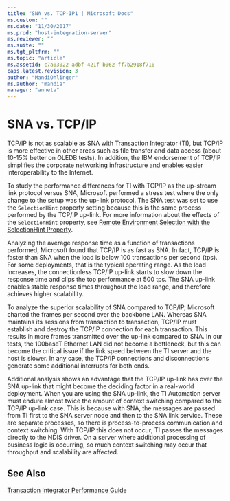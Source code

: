 ```yaml
---
title: "SNA vs. TCP-IP1 | Microsoft Docs"
ms.custom: ""
ms.date: "11/30/2017"
ms.prod: "host-integration-server"
ms.reviewer: ""
ms.suite: ""
ms.tgt_pltfrm: ""
ms.topic: "article"
ms.assetid: c7a03022-adbf-421f-b062-ff7b2918f710
caps.latest.revision: 3
author: "MandiOhlinger"
ms.author: "mandia"
manager: "anneta"
---
```

# SNA vs. TCP/IP
TCP/IP is not as scalable as SNA with Transaction Integrator (TI), but TCP/IP is more effective in other areas such as file transfer and data access (about 10-15% better on OLEDB tests). In addition, the IBM endorsement of TCP/IP simplifies the corporate networking infrastructure and enables easier interoperability to the Internet.  
  
 To study the performance differences for TI with TCP/IP as the up-stream link protocol versus SNA, Microsoft performed a stress test where the only change to the setup was the up-link protocol. The SNA test was set to use the `SelectionHint` property setting because this is the same process performed by the TCP/IP up-link. For more information about the effects of the `SelectionHint` property, see [Remote Environment Selection with the SelectionHint Property](../core/remote-environment-selection-with-the-selectionhint-property2.md).  
  
 Analyzing the average response time as a function of transactions performed, Microsoft found that TCP/IP is as fast as SNA. In fact, TCP/IP is faster than SNA when the load is below 100 transactions per second (tps). For some deployments, that is the typical operating range. As the load increases, the connectionless TCP/IP up-link starts to slow down the response time and clips the top performance at 500 tps. The SNA up-link enables stable response times throughout the load range, and therefore achieves higher scalability.  
  
 To analyze the superior scalability of SNA compared to TCP/IP, Microsoft charted the frames per second over the backbone LAN. Whereas SNA maintains its sessions from transaction to transaction, TCP/IP must establish and destroy the TCP/IP connection for each transaction. This results in more frames transmitted over the up-link compared to SNA. In our tests, the 100baseT Ethernet LAN did not become a bottleneck, but this can become the critical issue if the link speed between the TI server and the host is slower. In any case, the TCP/IP connections and disconnections generate some additional interrupts for both ends.  
  
 Additional analysis shows an advantage that the TCP/IP up-link has over the SNA up-link that might become the deciding factor in a real-world deployment. When you are using the SNA up-link, the TI Automation server must endure almost twice the amount of context switching compared to the TCP/IP up-link case. This is because with SNA, the messages are passed from TI first to the SNA server node and then to the SNA link service. These are separate processes, so there is process-to-process communication and context switching. With TCP/IP this does not occur; TI passes the messages directly to the NDIS driver. On a server where additional processing of business logic is occurring, so much context switching may occur that throughput and scalability are affected.  
  
## See Also  
 [Transaction Integrator Performance Guide](../core/transaction-integrator-performance-guide1.md)